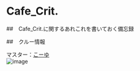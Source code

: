 # Cafe_Crit.

##　Cafe_Crit.に関するあれこれを書いておく備忘録

##　クルー情報

マスター：[こーゆ](https://twitter.com/intent/user?user_id=1171190238825181184)<br>
![image](https://pbs.twimg.com/profile_images/1269515206704508928/rI7j9Dck_400x400.jpg)


